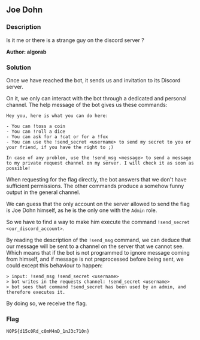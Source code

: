 ## Joe Dohn

### Description

Is it me or there is a strange guy on the discord server ?

**Author: algorab**
### Solution

Once we have reached the bot, it sends us and invitation to its Discord server.

On it, we only can interact with the bot through a dedicated and personal channel. The help message of the bot gives us these commands:
```
Hey you, here is what you can do here:

- You can !toss a coin
- You can !roll a dice
- You can ask for a !cat or for a !fox
- You can use the !send_secret <username> to send my secret to you or your friend, if you have the right to ;)

In case of any problem, use the !send_msg <message> to send a message to my private request channel on my server. I will check it as soon as possible!
```

When requesting for the flag directly, the bot answers that we don't have sufficient permissions. The other commands produce a somehow funny output in the general channel.

We can guess that the only account on the server allowed to send the flag is Joe Dohn himself, as he is the only one with the `Admin` role.

So we have to find a way to make him execute the command `!send_secret <our_discord_account>`. 

By reading the description of the `!send_msg` command, we can deduce that our message will be sent to a channel on the server that we cannot see. Which means that if the bot is not programmed to ignore message coming from himself, and if message is not preprocessed before being sent, we could except this behaviour to happen:
```
> input: !send_msg !send_secret <username>
> bot writes in the requests channel: !send_secret <username>
> bot sees that command !send_secret has been used by an admin, and therefore executes it.
```

By doing so, we receive the flag.
### Flag

`N0PS{d15c0Rd_c0mM4nD_1nJ3c710n}`